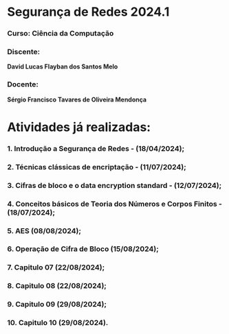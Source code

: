 # Segurança de Redes 2024.1

### Curso: Ciência da Computação

### Discente:

**David Lucas Flayban dos Santos Melo**

### Docente:

**Sérgio Francisco Tavares de Oliveira Mendonça**

# Atividades já realizadas:

### 1. Introdução a Segurança de Redes - (18/04/2024);

### 2. Técnicas clássicas de encriptação - (11/07/2024);

### 3. Cifras de bloco e o data encryption standard - (12/07/2024);

### 4. Conceitos básicos de Teoria dos Números e Corpos Finitos - (18/07/2024);

### 5. AES (08/08/2024);

### 6. Operação de Cifra de Bloco (15/08/2024);

### 7. Capitulo 07 (22/08/2024);

### 8. Capitulo 08 (22/08/2024);

### 9. Capitulo 09 (29/08/2024);

### 10. Capitulo 10 (29/08/2024).
